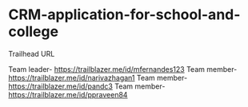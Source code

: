 # CRM-application-for-school-and-college

Trailhead URL

Team leader- https://trailblazer.me/id/mfernandes123
Team member- https://trailblazer.me/id/narivazhagan1
Team member- https://trailblazer.me/id/pandc3
Team member- https://trailblazer.me/id/ppraveen84
